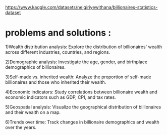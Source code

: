 https://www.kaggle.com/datasets/nelgiriyewithana/billionaires-statistics-dataset

# problems and solutions :


1)Wealth distribution analysis: Explore the distribution of billionaires' wealth across different industries, countries, and regions.

2)Demographic analysis: Investigate the age, gender, and birthplace demographics of billionaires.

3)Self-made vs. inherited wealth: Analyze the proportion of self-made billionaires and those who inherited their wealth.

4)Economic indicators: Study correlations between billionaire wealth and economic indicators such as GDP, CPI, and tax rates.

5)Geospatial analysis: Visualize the geographical distribution of billionaires and their wealth on a map.

6)Trends over time: Track changes in billionaire demographics and wealth over the years.
